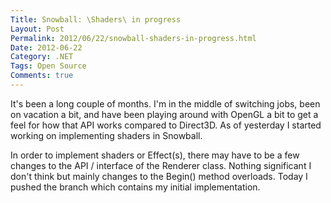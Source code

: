 ```yaml
---
Title: Snowball: \Shaders\ in progress
Layout: Post
Permalink: 2012/06/22/snowball-shaders-in-progress.html
Date: 2012-06-22
Category: .NET
Tags: Open Source 
Comments: true
---
```


It's been a long couple of months. I'm in the middle of switching jobs, been on vacation a bit, and have been playing around with OpenGL a bit to get a feel for how that API works compared to Direct3D. As of yesterday I started working on implementing shaders in Snowball.

In order to implement shaders or Effect(s), there may have to be a few changes to the API / interface of the Renderer class. Nothing significant I don't think but mainly changes to the Begin() method overloads. Today I pushed the branch which contains my initial implementation. 
